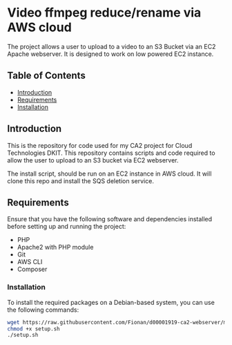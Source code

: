 # Video ffmpeg reduce/rename via AWS cloud

The project allows a user to upload to a video to an S3 Bucket via an EC2 Apache webserver.
It is designed to work on low powered EC2 instance.


## Table of Contents

- [Introduction](#introduction)
- [Requirements](#requirements)
- [Installation](#installation)


## Introduction

This is the repository for code used for my CA2 project for Cloud Technologies DKIT.
This repository contains scripts and code required to allow the user to upload to an S3 bucket via EC2 webserver.

The install script, should be run on an EC2 instance in AWS cloud. It will clone this repo and install the SQS deletion service.

## Requirements

Ensure that you have the following software and dependencies installed before setting up and running the project:

- PHP
- Apache2 with PHP module
- Git
- AWS CLI
- Composer


### Installation 

To install the required packages on a Debian-based system, you can use the following commands:

```bash
wget https://raw.githubusercontent.com/Fionan/d00001919-ca2-webserver/main/setup.sh
chmod +x setup.sh
./setup.sh


